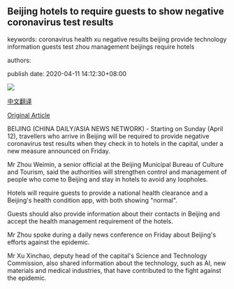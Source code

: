 ## Beijing hotels to require guests to show negative coronavirus test results

keywords: coronavirus health xu negative results beijing provide technology information guests test zhou management beijings require hotels

authors: 

publish date: 2020-04-11 14:12:30+08:00

![](https://www.straitstimes.com/sites/default/files/styles/x_large/public/articles/2020/04/11/nz_qianmen_110470.jpg?itok=QO-M0vaR)

[中文翻译](Beijing%20hotels%20to%20require%20guests%20to%20show%20negative%20coronavirus%20test%20results_zh.md)

[Original Article](https://www.straitstimes.com/asia/east-asia/beijing-hotels-to-require-guests-to-show-negative-coronavirus-test-results)

BEIJING (CHINA DAILY/ASIA NEWS NETWORK) - Starting on Sunday (April 12), travellers who arrive in Beijing will be required to provide negative coronavirus test results when they check in to hotels in the capital, under a new measure announced on Friday.

Mr Zhou Weimin, a senior official at the Beijing Municipal Bureau of Culture and Tourism, said the authorities will strengthen control and management of people who come to Beijing and stay in hotels to avoid any loopholes.

Hotels will require guests to provide a national health clearance and a Beijing's health condition app, with both showing "normal".

Guests should also provide information about their contacts in Beijing and accept the health management requirement of the hotels.

Mr Zhou spoke during a daily news conference on Friday about Beijing's efforts against the epidemic.

Mr Xu Xinchao, deputy head of the capital's Science and Technology Commission, also shared information about the technology, such as AI, new materials and medical industries, that have contributed to the fight against the epidemic.